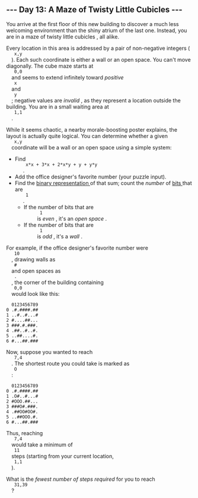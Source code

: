 <article class="day-desc">
 <h2>
  --- Day 13: A Maze of Twisty Little Cubicles ---
 </h2>
 <p>
  You arrive at the first floor of this new building to discover a much less welcoming environment than the shiny atrium of the last one.  Instead, you are in a maze of
  <span title="You are in a twisty alike of little cubicles, all maze.">
   twisty little cubicles
  </span>
  , all alike.
 </p>
 <p>
  Every location in this area is addressed by a pair of non-negative integers (
  <code>
   x,y
  </code>
  ). Each such coordinate is either a wall or an open space. You can't move diagonally. The cube maze starts at
  <code>
   0,0
  </code>
  and seems to extend infinitely toward
  <em>
   positive
  </em>
  <code>
   x
  </code>
  and
  <code>
   y
  </code>
  ; negative values are
  <em>
   invalid
  </em>
  , as they represent a location outside the building. You are in a small waiting area at
  <code>
   1,1
  </code>
  .
 </p>
 <p>
  While it seems chaotic, a nearby morale-boosting poster explains, the layout is actually quite logical. You can determine whether a given
  <code>
   x,y
  </code>
  coordinate will be a wall or an open space using a simple system:
 </p>
 <ul>
  <li>
   Find
   <code>
    x*x + 3*x + 2*x*y + y + y*y
   </code>
   .
  </li>
  <li>
   Add the office designer's favorite number (your puzzle input).
  </li>
  <li>
   Find the
   <a href="https://en.wikipedia.org/wiki/Binary_number">
    binary representation
   </a>
   of that sum; count the
   <em>
    number
   </em>
   of
   <a href="https://en.wikipedia.org/wiki/Bit">
    bits
   </a>
   that are
   <code>
    1
   </code>
   .
   <ul>
    <li>
     If the number of bits that are
     <code>
      1
     </code>
     is
     <em>
      even
     </em>
     , it's an
     <em>
      open space
     </em>
     .
    </li>
    <li>
     If the number of bits that are
     <code>
      1
     </code>
     is
     <em>
      odd
     </em>
     , it's a
     <em>
      wall
     </em>
     .
    </li>
   </ul>
  </li>
 </ul>
 <p>
  For example, if the office designer's favorite number were
  <code>
   10
  </code>
  , drawing walls as
  <code>
   #
  </code>
  and open spaces as
  <code>
   .
  </code>
  , the corner of the building containing
  <code>
   0,0
  </code>
  would look like this:
 </p>
 <pre><code>  0123456789
0 .#.####.##
1 ..#..#...#
2 #....##...
3 ###.#.###.
4 .##..#..#.
5 ..##....#.
6 #...##.###
</code></pre>
 <p>
  Now, suppose you wanted to reach
  <code>
   7,4
  </code>
  . The shortest route you could take is marked as
  <code>
   O
  </code>
  :
 </p>
 <pre><code>  0123456789
0 .#.####.##
1 .O#..#...#
2 #OOO.##...
3 ###O#.###.
4 .##OO#OO#.
5 ..##OOO.#.
6 #...##.###
</code></pre>
 <p>
  Thus, reaching
  <code>
   7,4
  </code>
  would take a minimum of
  <code>
   11
  </code>
  steps (starting from your current location,
  <code>
   1,1
  </code>
  ).
 </p>
 <p>
  What is the
  <em>
   fewest number of steps required
  </em>
  for you to reach
  <code>
   31,39
  </code>
  ?
 </p>
</article>
